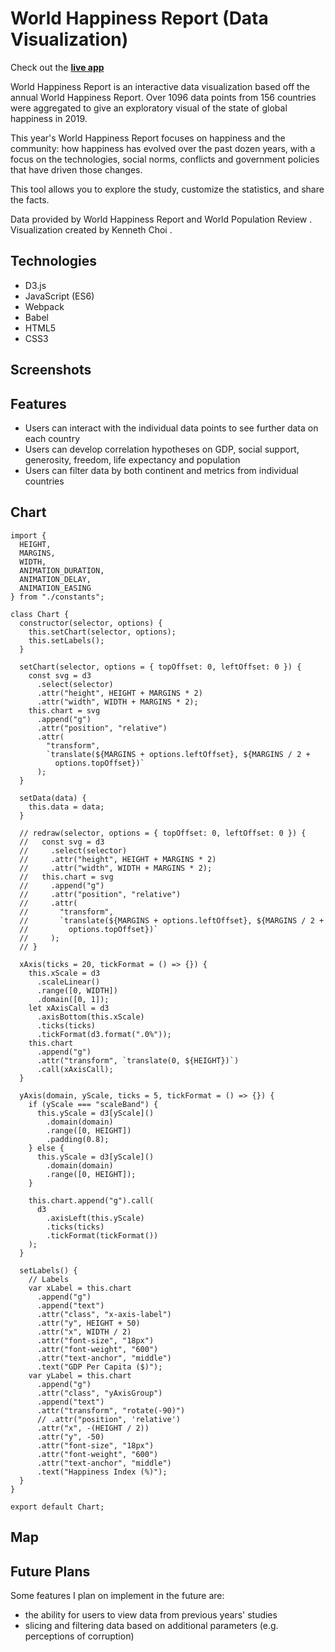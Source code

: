 # World Happiness Report (Data Visualization)
Check out the **[live app](https://mrkchoi.github.io/WHR_data_visualization/)**

World Happiness Report is an interactive data visualization based off the annual World Happiness Report. Over 1096 data points from 156 countries were aggregated to give an exploratory visual of the state of global happiness in 2019.  

This year's World Happiness Report focuses on happiness and the community: how happiness has evolved over the past dozen years, with a focus on the technologies, social norms, conflicts and government policies that have driven those changes.  

This tool allows you to explore the study, customize the statistics, and share the facts.  

Data provided by World Happiness Report and World Population Review . 
Visualization created by Kenneth Choi . 

## Technologies
* D3.js
* JavaScript (ES6)
* Webpack
* Babel
* HTML5
* CSS3

## Screenshots

## Features
* Users can interact with the individual data points to see further data on each country
* Users can develop correlation hypotheses on GDP, social support, generosity, freedom, life expectancy and population
* Users can filter data by both continent and metrics from individual countries

## Chart
```
import {
  HEIGHT,
  MARGINS,
  WIDTH,
  ANIMATION_DURATION,
  ANIMATION_DELAY,
  ANIMATION_EASING
} from "./constants";

class Chart {
  constructor(selector, options) {
    this.setChart(selector, options);
    this.setLabels();
  }

  setChart(selector, options = { topOffset: 0, leftOffset: 0 }) {
    const svg = d3
      .select(selector)
      .attr("height", HEIGHT + MARGINS * 2)
      .attr("width", WIDTH + MARGINS * 2);
    this.chart = svg
      .append("g")
      .attr("position", "relative")
      .attr(
        "transform",
        `translate(${MARGINS + options.leftOffset}, ${MARGINS / 2 +
          options.topOffset})`
      );
  }

  setData(data) {
    this.data = data;
  }

  // redraw(selector, options = { topOffset: 0, leftOffset: 0 }) {
  //   const svg = d3
  //     .select(selector)
  //     .attr("height", HEIGHT + MARGINS * 2)
  //     .attr("width", WIDTH + MARGINS * 2);
  //   this.chart = svg
  //     .append("g")
  //     .attr("position", "relative")
  //     .attr(
  //       "transform",
  //       `translate(${MARGINS + options.leftOffset}, ${MARGINS / 2 +
  //         options.topOffset})`
  //     );
  // }

  xAxis(ticks = 20, tickFormat = () => {}) {
    this.xScale = d3
      .scaleLinear()
      .range([0, WIDTH])
      .domain([0, 1]);
    let xAxisCall = d3
      .axisBottom(this.xScale)
      .ticks(ticks)
      .tickFormat(d3.format(".0%"));
    this.chart
      .append("g")
      .attr("transform", `translate(0, ${HEIGHT})`)
      .call(xAxisCall);
  }

  yAxis(domain, yScale, ticks = 5, tickFormat = () => {}) {
    if (yScale === "scaleBand") {
      this.yScale = d3[yScale]()
        .domain(domain)
        .range([0, HEIGHT])
        .padding(0.8);
    } else {
      this.yScale = d3[yScale]()
        .domain(domain)
        .range([0, HEIGHT]);
    }

    this.chart.append("g").call(
      d3
        .axisLeft(this.yScale)
        .ticks(ticks)
        .tickFormat(tickFormat())
    );
  }

  setLabels() {
    // Labels
    var xLabel = this.chart
      .append("g")
      .append("text")
      .attr("class", "x-axis-label")
      .attr("y", HEIGHT + 50)
      .attr("x", WIDTH / 2)
      .attr("font-size", "18px")
      .attr("font-weight", "600")
      .attr("text-anchor", "middle")
      .text("GDP Per Capita ($)");
    var yLabel = this.chart
      .append("g")
      .attr("class", "yAxisGroup")
      .append("text")
      .attr("transform", "rotate(-90)")
      // .attr("position", 'relative')
      .attr("x", -(HEIGHT / 2))
      .attr("y", -50)
      .attr("font-size", "18px")
      .attr("font-weight", "600")
      .attr("text-anchor", "middle")
      .text("Happiness Index (%)");
  }
}

export default Chart;

```
## Map

## Future Plans
Some features I plan on implement in the future are:

* the ability for users to view data from previous years' studies
* slicing and filtering data based on additional parameters (e.g. perceptions of corruption)
